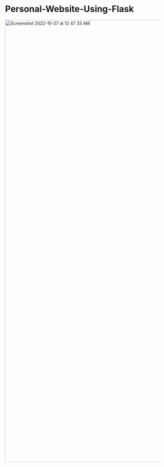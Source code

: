 # Personal-Website-Using-Flask
<img width="1440" alt="Screenshot 2022-10-27 at 12 47 33 AM" src="https://user-images.githubusercontent.com/111436421/198117495-2d44fc0d-2f54-4333-93a6-36073757de11.png">
